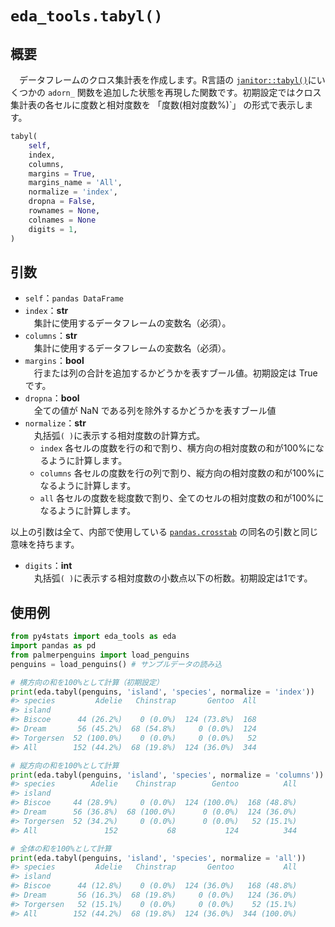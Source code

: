 # `eda_tools.tabyl()`

## 概要

　データフレームのクロス集計表を作成します。R言語の [`janitor::tabyl()`](https://sfirke.github.io/janitor/reference/tabyl.html)にいくつかの `adorn_` 関数を追加した状態を再現した関数です。初期設定ではクロス集計表の各セルに度数と相対度数を 「度数(相対度数%)`」 の形式で表示します。

```python
tabyl(
    self, 
    index, 
    columns, 
    margins = True, 
    margins_name = 'All', 
    normalize = 'index', 
    dropna = False,
    rownames = None, 
    colnames = None
    digits = 1,
)
```

## 引数

- `self`：`pandas DataFrame`
- `index`：**str**</br>
　集計に使用するデータフレームの変数名（必須）。
- `columns`：**str**</br>
　集計に使用するデータフレームの変数名（必須）。
- `margins`：**bool**</br>
　行または列の合計を追加するかどうかを表すブール値。初期設定は True です。
- `dropna`：**bool**</br>
　全ての値が NaN である列を除外するかどうかを表すブール値
- `normalize`：**str**</br>
　丸括弧`( )`に表示する相対度数の計算方式。
    - `index` 各セルの度数を行の和で割り、横方向の相対度数の和が100%になるように計算します。
    - `columns` 各セルの度数を行の列で割り、縦方向の相対度数の和が100%になるように計算します。
    - `all` 各セルの度数を総度数で割り、全てのセルの相対度数の和が100%になるように計算します。

以上の引数は全て、内部で使用している [`pandas.crosstab`](https://pandas.pydata.org/pandas-docs/stable/reference/api/pandas.Series.str.contains.html#pandas.Series.str.contains) の同名の引数と同じ意味を持ちます。

- `digits`：**int**</br>
　丸括弧`( )`に表示する相対度数の小数点以下の桁数。初期設定は1です。

## 使用例

```python
from py4stats import eda_tools as eda
import pandas as pd
from palmerpenguins import load_penguins
penguins = load_penguins() # サンプルデータの読み込

# 横方向の和を100%として計算（初期設定）
print(eda.tabyl(penguins, 'island', 'species', normalize = 'index'))
#> species         Adelie   Chinstrap       Gentoo  All
#> island                                              
#> Biscoe      44 (26.2%)    0 (0.0%)  124 (73.8%)  168
#> Dream       56 (45.2%)  68 (54.8%)     0 (0.0%)  124
#> Torgersen  52 (100.0%)    0 (0.0%)     0 (0.0%)   52
#> All        152 (44.2%)  68 (19.8%)  124 (36.0%)  344

# 縦方向の和を100%として計算
print(eda.tabyl(penguins, 'island', 'species', normalize = 'columns'))
#> species        Adelie    Chinstrap        Gentoo          All
#> island                                                       
#> Biscoe     44 (28.9%)     0 (0.0%)  124 (100.0%)  168 (48.8%)
#> Dream      56 (36.8%)  68 (100.0%)      0 (0.0%)  124 (36.0%)
#> Torgersen  52 (34.2%)     0 (0.0%)      0 (0.0%)   52 (15.1%)
#> All               152           68           124          344

# 全体の和を100%として計算
print(eda.tabyl(penguins, 'island', 'species', normalize = 'all'))
#> species         Adelie   Chinstrap       Gentoo           All
#> island                                                       
#> Biscoe      44 (12.8%)    0 (0.0%)  124 (36.0%)   168 (48.8%)
#> Dream       56 (16.3%)  68 (19.8%)     0 (0.0%)   124 (36.0%)
#> Torgersen   52 (15.1%)    0 (0.0%)     0 (0.0%)    52 (15.1%)
#> All        152 (44.2%)  68 (19.8%)  124 (36.0%)  344 (100.0%)
```
